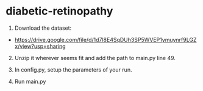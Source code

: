 # diabetic-retinopathy

1. Download the dataset:
- https://drive.google.com/file/d/1d7l8E4SqDUh3SP5WVEP1ymuynrf9LGZx/view?usp=sharing

2. Unzip it wherever seems fit and add the path to main.py line 49.

3. In config.py, setup the parameters of your run.

4. Run main.py
